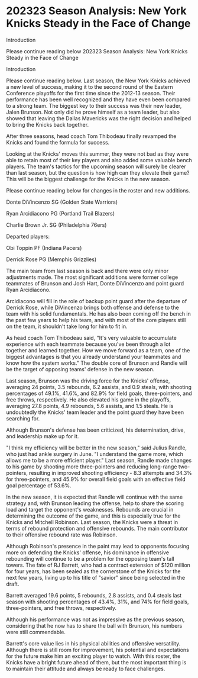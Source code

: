 # 202323 Season Analysis: New York Knicks Steady in the Face of Change

Introduction

Please continue reading below 
 202323 Season Analysis: New York Knicks Steady in the Face of Change

Introduction

Please continue reading below. Last season, the New York Knicks achieved a new level of success, making it to the second round of the Eastern Conference playoffs for the first time since the 2012-13 season. Their performance has been well recognized and they have even been compared to a strong team. The biggest key to their success was their new leader, Jalen Brunson. Not only did he prove himself as a team leader, but also showed that leaving the Dallas Mavericks was the right decision and helped to bring the Knicks back together.

After three seasons, head coach Tom Thibodeau finally revamped the Knicks and found the formula for success.

Looking at the Knicks' moves this summer, they were not bad as they were able to retain most of their key players and also added some valuable bench players. The team's tactics for the upcoming season will surely be clearer than last season, but the question is how high can they elevate their game? This will be the biggest challenge for the Knicks in the new season.

Please continue reading below for changes in the roster and new additions.

Donte DiVincenzo SG (Golden State Warriors)

Ryan Arcidiacono PG (Portland Trail Blazers)

Charlie Brown Jr. SG (Philadelphia 76ers)

Departed players:

Obi Toppin PF (Indiana Pacers)

Derrick Rose PG (Memphis Grizzlies)

The main team from last season is back and there were only minor adjustments made. The most significant additions were former college teammates of Brunson and Josh Hart, Donte DiVincenzo and point guard Ryan Arcidiacono.

Arcidiacono will fill in the role of backup point guard after the departure of Derrick Rose, while DiVincenzo brings both offense and defense to the team with his solid fundamentals. He has also been coming off the bench in the past few years to help his team, and with most of the core players still on the team, it shouldn't take long for him to fit in.

As head coach Tom Thibodeau said, "It's very valuable to accumulate experience with each teammate because you've been through a lot together and learned together. How we move forward as a team, one of the biggest advantages is that you already understand your teammates and know how the system works." The double core of Brunson and Randle will be the target of opposing teams' defense in the new season.

Last season, Brunson was the driving force for the Knicks' offense, averaging 24 points, 3.5 rebounds, 6.2 assists, and 0.9 steals, with shooting percentages of 49.1%, 41.6%, and 82.9% for field goals, three-pointers, and free throws, respectively. He also elevated his game in the playoffs, averaging 27.8 points, 4.9 rebounds, 5.6 assists, and 1.5 steals. He is undoubtedly the Knicks' team leader and the point guard they have been searching for.

Although Brunson's defense has been criticized, his determination, drive, and leadership make up for it.

"I think my efficiency will be better in the new season," said Julius Randle, who just had ankle surgery in June. "I understand the game more, which allows me to be a more efficient player." Last season, Randle made changes to his game by shooting more three-pointers and reducing long-range two-pointers, resulting in improved shooting efficiency - 8.3 attempts and 34.3% for three-pointers, and 45.9% for overall field goals with an effective field goal percentage of 53.6%.

In the new season, it is expected that Randle will continue with the same strategy and, with Brunson leading the offense, help to share the scoring load and target the opponent's weaknesses. Rebounds are crucial in determining the outcome of the game, and this is especially true for the Knicks and Mitchell Robinson. Last season, the Knicks were a threat in terms of rebound protection and offensive rebounds. The main contributor to their offensive rebound rate was Robinson.

Although Robinson's presence in the paint may lead to opponents focusing more on defending the Knicks' offense, his dominance in offensive rebounding will continue to be a problem for the opposing team's tall towers. The fate of RJ Barrett, who had a contract extension of $120 million for four years, has been sealed as the cornerstone of the Knicks for the next few years, living up to his title of "savior" since being selected in the draft.

Barrett averaged 19.6 points, 5 rebounds, 2.8 assists, and 0.4 steals last season with shooting percentages of 43.4%, 31%, and 74% for field goals, three-pointers, and free throws, respectively.

Although his performance was not as impressive as the previous season, considering that he now has to share the ball with Brunson, his numbers were still commendable.

Barrett's core value lies in his physical abilities and offensive versatility. Although there is still room for improvement, his potential and expectations for the future make him an exciting player to watch. With this roster, the Knicks have a bright future ahead of them, but the most important thing is to maintain their attitude and always be ready to face challenges.